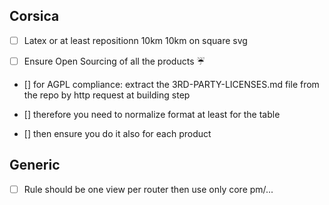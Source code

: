 



## Corsica

- [ ]  Latex or at least repositionn 10km 10km on square svg


- [ ] Ensure Open Sourcing of all the products ☔️





- [] for AGPL compliance: extract the 3RD-PARTY-LICENSES.md file from the repo by http request at building step
- [] therefore you need to normalize format at least for the table


- [] then ensure you do it also for each product



## Generic

- [ ] Rule should be one view per router then use only core pm/...